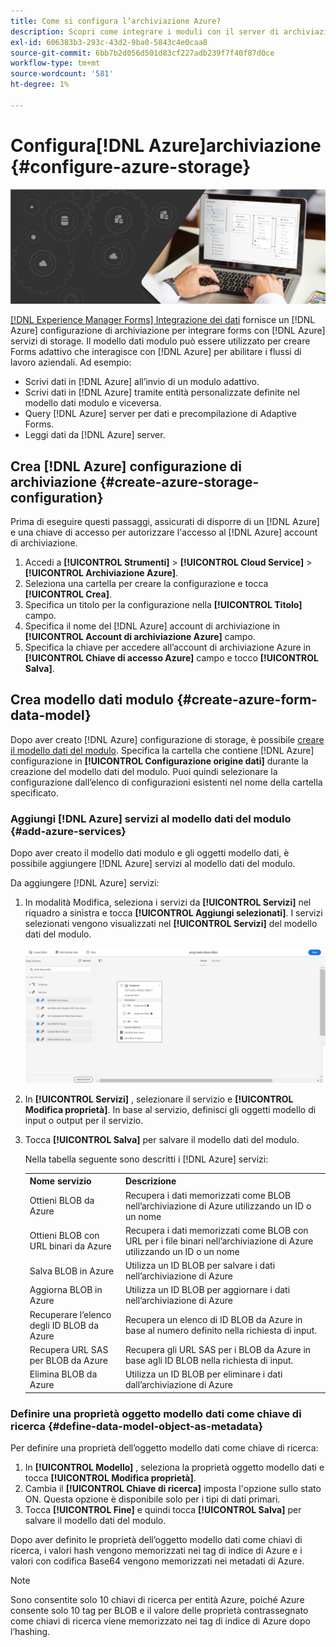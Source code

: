 ```yaml
---
title: Come si configura l’archiviazione Azure?
description: Scopri come integrare i moduli con il server di archiviazione Azure.
exl-id: 606383b3-293c-43d2-9ba0-5843c4e0caa8
source-git-commit: 6bb7b2d056d501d83cf227adb239f7f40f87d0ce
workflow-type: tm+mt
source-wordcount: '581'
ht-degree: 1%

---
```


# Configura[!DNL Azure]archiviazione {#configure-azure-storage}


![integrazione dei dati](assets/data-integeration.png)

[[!DNL Experience Manager Forms] Integrazione dei dati](data-integration.md) fornisce un [!DNL Azure] configurazione di archiviazione per integrare forms con [!DNL Azure] servizi di storage. Il modello dati modulo può essere utilizzato per creare Forms adattivo che interagisce con [!DNL Azure] per abilitare i flussi di lavoro aziendali. Ad esempio:

* Scrivi dati in [!DNL Azure] all’invio di un modulo adattivo.
* Scrivi dati in [!DNL Azure] tramite entità personalizzate definite nel modello dati modulo e viceversa.
* Query [!DNL Azure] server per dati e precompilazione di Adaptive Forms.
* Leggi dati da [!DNL Azure] server.

## Crea [!DNL Azure] configurazione di archiviazione {#create-azure-storage-configuration}

Prima di eseguire questi passaggi, assicurati di disporre di un [!DNL Azure] e una chiave di accesso per autorizzare l&#39;accesso al [!DNL Azure] account di archiviazione.

1. Accedi a **[!UICONTROL Strumenti]** > **[!UICONTROL Cloud Service]** > **[!UICONTROL Archiviazione Azure]**.
1. Seleziona una cartella per creare la configurazione e tocca **[!UICONTROL Crea]**.
1. Specifica un titolo per la configurazione nella **[!UICONTROL Titolo]** campo.
1. Specifica il nome del [!DNL Azure] account di archiviazione in **[!UICONTROL Account di archiviazione Azure]** campo.
1. Specifica la chiave per accedere all’account di archiviazione Azure in **[!UICONTROL Chiave di accesso Azure]** campo e tocco **[!UICONTROL Salva]**.

## Crea modello dati modulo {#create-azure-form-data-model}

Dopo aver creato [!DNL Azure] configurazione di storage, è possibile [creare il modello dati del modulo](create-form-data-models.md). Specifica la cartella che contiene [!DNL Azure] configurazione in **[!UICONTROL Configurazione origine dati]** durante la creazione del modello dati del modulo. Puoi quindi selezionare la configurazione dall’elenco di configurazioni esistenti nel nome della cartella specificato.

### Aggiungi [!DNL Azure] servizi al modello dati del modulo {#add-azure-services}

Dopo aver creato il modello dati modulo e gli oggetti modello dati, è possibile aggiungere [!DNL Azure] servizi al modello dati del modulo.

Da aggiungere [!DNL Azure] servizi:

1. In modalità Modifica, seleziona i servizi da **[!UICONTROL Servizi]** nel riquadro a sinistra e tocca **[!UICONTROL Aggiungi selezionati]**. I servizi selezionati vengono visualizzati nel **[!UICONTROL Servizi]** del modello dati del modulo.

   ![Aggiungi servizi selezionati](assets/select-services.png)

1. In **[!UICONTROL Servizi]** , selezionare il servizio e **[!UICONTROL Modifica proprietà]**. In base al servizio, definisci gli oggetti modello di input o output per il servizio.

1. Tocca **[!UICONTROL Salva]** per salvare il modello dati del modulo.

   Nella tabella seguente sono descritti i [!DNL Azure] servizi:

   <table>
    <tbody>
     <tr>
      <th><strong>Nome servizio</strong></th>
      <th><strong>Descrizione</strong></th>
     </tr>
     <tr>
      <td>Ottieni BLOB da Azure</td>
      <td>Recupera i dati memorizzati come BLOB nell’archiviazione di Azure utilizzando un ID o un nome</td>
     </tr>
     <tr>
      <td>Ottieni BLOB con URL binari da Azure</td>
      <td>Recupera i dati memorizzati come BLOB con URL per i file binari nell’archiviazione di Azure utilizzando un ID o un nome</td>
     </tr>
     <tr>
      <td>Salva BLOB in Azure</td>
      <td>Utilizza un ID BLOB per salvare i dati nell’archiviazione di Azure</td>
     </tr>
     <tr>
      <td>Aggiorna BLOB in Azure</td>
      <td>Utilizza un ID BLOB per aggiornare i dati nell’archiviazione di Azure</td>
     </tr>
     <tr>
      <td>Recuperare l’elenco degli ID BLOB da Azure</td>
      <td>Recupera un elenco di ID BLOB da Azure in base al numero definito nella richiesta di input.</td>
     </tr>
     <tr>
      <td>Recupera URL SAS per BLOB da Azure</td>
      <td>Recupera gli URL SAS per i BLOB da Azure in base agli ID BLOB nella richiesta di input.</td>
     </tr>
     <tr>
      <td>Elimina BLOB da Azure</td>
      <td>Utilizza un ID BLOB per eliminare i dati dall’archiviazione di Azure</td>
     </tr>
    </tbody>
   </table>

### Definire una proprietà oggetto modello dati come chiave di ricerca {#define-data-model-object-as-metadata}

Per definire una proprietà dell’oggetto modello dati come chiave di ricerca:

1. In **[!UICONTROL Modello]** , seleziona la proprietà oggetto modello dati e tocca **[!UICONTROL Modifica proprietà]**.
1. Cambia il **[!UICONTROL Chiave di ricerca]** imposta l&#39;opzione sullo stato ON. Questa opzione è disponibile solo per i tipi di dati primari.
1. Tocca **[!UICONTROL Fine]** e quindi tocca **[!UICONTROL Salva]** per salvare il modello dati del modulo.

Dopo aver definito le proprietà dell’oggetto modello dati come chiavi di ricerca, i valori hash vengono memorizzati nei tag di indice di Azure e i valori con codifica Base64 vengono memorizzati nei metadati di Azure.

>[!NOTE]
>
>Sono consentite solo 10 chiavi di ricerca per entità Azure, poiché Azure consente solo 10 tag per BLOB e il valore delle proprietà contrassegnato come chiavi di ricerca viene memorizzato nei tag di indice di Azure dopo l’hashing.

<!--

>[!MORELIKETHIS]
>
>* [Configure data sources for AEM Forms](/help/forms/configure-data-sources.md)
>* [Integrate Microsoft Dynamics 365 and Salesforce with Adaptive Forms](/help/forms/configure-msdynamics-salesforce.md)
>  [Add Forms Portal to an AEM Sites page](/help/forms/configure-forms-portal.md)

-->